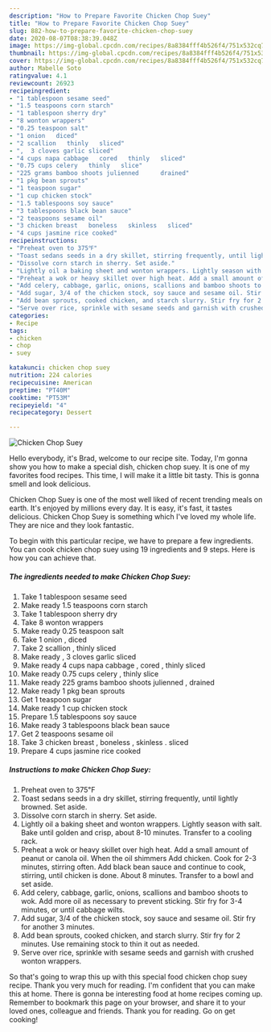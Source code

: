 ```yaml
---
description: "How to Prepare Favorite Chicken Chop Suey"
title: "How to Prepare Favorite Chicken Chop Suey"
slug: 882-how-to-prepare-favorite-chicken-chop-suey
date: 2020-08-07T08:38:39.048Z
image: https://img-global.cpcdn.com/recipes/8a8384fff4b526f4/751x532cq70/chicken-chop-suey-recipe-main-photo.jpg
thumbnail: https://img-global.cpcdn.com/recipes/8a8384fff4b526f4/751x532cq70/chicken-chop-suey-recipe-main-photo.jpg
cover: https://img-global.cpcdn.com/recipes/8a8384fff4b526f4/751x532cq70/chicken-chop-suey-recipe-main-photo.jpg
author: Mabelle Soto
ratingvalue: 4.1
reviewcount: 26923
recipeingredient:
- "1 tablespoon sesame seed"
- "1.5 teaspoons corn starch"
- "1 tablespoon sherry dry"
- "8 wonton wrappers"
- "0.25 teaspoon salt"
- "1 onion   diced"
- "2 scallion   thinly   sliced"
- ",  3 cloves garlic sliced"
- "4 cups napa cabbage   cored   thinly   sliced"
- "0.75 cups celery   thinly   slice"
- "225 grams bamboo shoots julienned      drained"
- "1 pkg bean sprouts"
- "1 teaspoon sugar"
- "1 cup chicken stock"
- "1.5 tablespoons soy sauce"
- "3 tablespoons black bean sauce"
- "2 teaspoons sesame oil"
- "3 chicken breast   boneless   skinless   sliced"
- "4 cups jasmine rice cooked"
recipeinstructions:
- "Preheat oven to 375℉"
- "Toast sedans seeds in a dry skillet, stirring frequently, until lightly browned. Set aside."
- "Dissolve corn starch in sherry. Set aside."
- "Lightly oil a baking sheet and wonton wrappers. Lightly season with salt. Bake until golden and crisp, about 8-10 minutes. Transfer to a cooling rack."
- "Preheat a wok or heavy skillet over high heat. Add a small amount of peanut or canola oil. When the oil shimmers Add chicken. Cook for 2-3 minutes, stirring often. Add black bean sauce and continue to cook, stirring, until chicken is done. About 8 minutes. Transfer to a bowl and set aside."
- "Add celery, cabbage, garlic, onions, scallions and bamboo shoots to wok. Add more oil as necessary to prevent sticking. Stir fry for 3-4 minutes, or until cabbage wilts."
- "Add sugar, 3/4 of the chicken stock, soy sauce and sesame oil. Stir fry for another 3 minutes."
- "Add bean sprouts, cooked chicken, and starch slurry. Stir fry for 2 minutes. Use remaining stock to thin it out as needed."
- "Serve over rice, sprinkle with sesame seeds and garnish with crushed wonton wrappers."
categories:
- Recipe
tags:
- chicken
- chop
- suey

katakunci: chicken chop suey 
nutrition: 224 calories
recipecuisine: American
preptime: "PT40M"
cooktime: "PT53M"
recipeyield: "4"
recipecategory: Dessert

---
```



![Chicken Chop Suey](https://img-global.cpcdn.com/recipes/8a8384fff4b526f4/751x532cq70/chicken-chop-suey-recipe-main-photo.jpg)

Hello everybody, it's Brad, welcome to our recipe site. Today, I'm gonna show you how to make a special dish, chicken chop suey. It is one of my favorites food recipes. This time, I will make it a little bit tasty. This is gonna smell and look delicious.



Chicken Chop Suey is one of the most well liked of recent trending meals on earth. It's enjoyed by millions every day. It is easy, it's fast, it tastes delicious. Chicken Chop Suey is something which I've loved my whole life. They are nice and they look fantastic.


To begin with this particular recipe, we have to prepare a few ingredients. You can cook chicken chop suey using 19 ingredients and 9 steps. Here is how you can achieve that.

<!--inarticleads1-->

##### The ingredients needed to make Chicken Chop Suey:

1. Take 1 tablespoon sesame seed
1. Make ready 1.5 teaspoons corn starch
1. Take 1 tablespoon sherry dry
1. Take 8 wonton wrappers
1. Make ready 0.25 teaspoon salt
1. Take 1 onion ,  diced
1. Take 2 scallion ,  thinly   sliced
1. Make ready ,  3 cloves garlic sliced
1. Make ready 4 cups napa cabbage ,  cored ,  thinly   sliced
1. Make ready 0.75 cups celery ,  thinly   slice
1. Make ready 225 grams bamboo shoots julienned    ,  drained
1. Make ready 1 pkg bean sprouts
1. Get 1 teaspoon sugar
1. Make ready 1 cup chicken stock
1. Prepare 1.5 tablespoons soy sauce
1. Make ready 3 tablespoons black bean sauce
1. Get 2 teaspoons sesame oil
1. Take 3 chicken breast ,  boneless ,  skinless .  sliced
1. Prepare 4 cups jasmine rice cooked




<!--inarticleads2-->

##### Instructions to make Chicken Chop Suey:

1. Preheat oven to 375℉
1. Toast sedans seeds in a dry skillet, stirring frequently, until lightly browned. Set aside.
1. Dissolve corn starch in sherry. Set aside.
1. Lightly oil a baking sheet and wonton wrappers. Lightly season with salt. Bake until golden and crisp, about 8-10 minutes. Transfer to a cooling rack.
1. Preheat a wok or heavy skillet over high heat. Add a small amount of peanut or canola oil. When the oil shimmers Add chicken. Cook for 2-3 minutes, stirring often. Add black bean sauce and continue to cook, stirring, until chicken is done. About 8 minutes. Transfer to a bowl and set aside.
1. Add celery, cabbage, garlic, onions, scallions and bamboo shoots to wok. Add more oil as necessary to prevent sticking. Stir fry for 3-4 minutes, or until cabbage wilts.
1. Add sugar, 3/4 of the chicken stock, soy sauce and sesame oil. Stir fry for another 3 minutes.
1. Add bean sprouts, cooked chicken, and starch slurry. Stir fry for 2 minutes. Use remaining stock to thin it out as needed.
1. Serve over rice, sprinkle with sesame seeds and garnish with crushed wonton wrappers.




So that's going to wrap this up with this special food chicken chop suey recipe. Thank you very much for reading. I'm confident that you can make this at home. There is gonna be interesting food at home recipes coming up. Remember to bookmark this page on your browser, and share it to your loved ones, colleague and friends. Thank you for reading. Go on get cooking!
